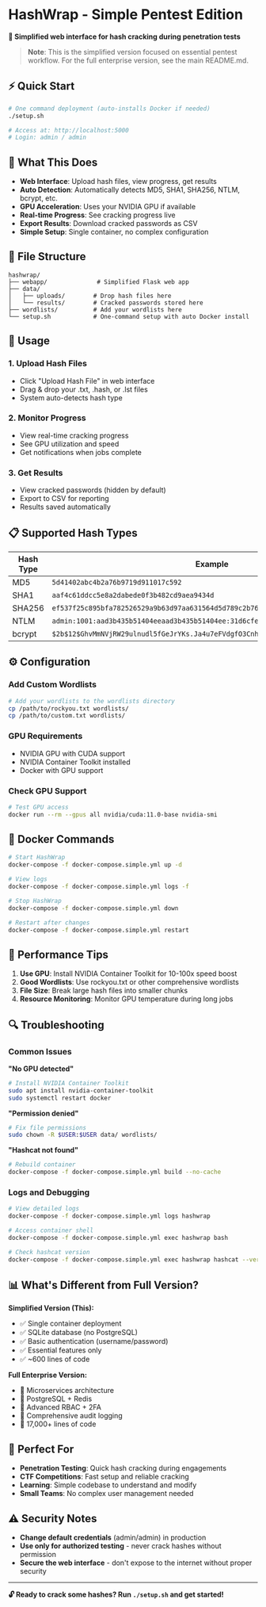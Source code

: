 # HashWrap - Simple Pentest Edition

**🎯 Simplified web interface for hash cracking during penetration tests**

> **Note**: This is the simplified version focused on essential pentest workflow. 
> For the full enterprise version, see the main README.md.

## ⚡ Quick Start

```bash
# One command deployment (auto-installs Docker if needed)
./setup.sh

# Access at: http://localhost:5000
# Login: admin / admin
```

## 🎯 What This Does

- **Web Interface**: Upload hash files, view progress, get results
- **Auto Detection**: Automatically detects MD5, SHA1, SHA256, NTLM, bcrypt, etc.
- **GPU Acceleration**: Uses your NVIDIA GPU if available
- **Real-time Progress**: See cracking progress live
- **Export Results**: Download cracked passwords as CSV
- **Simple Setup**: Single container, no complex configuration

## 📁 File Structure

```
hashwrap/
├── webapp/              # Simplified Flask web app
├── data/
│   ├── uploads/        # Drop hash files here
│   └── results/        # Cracked passwords stored here
├── wordlists/          # Add your wordlists here
└── setup.sh            # One-command setup with auto Docker install
```

## 🔧 Usage

### 1. Upload Hash Files
- Click "Upload Hash File" in web interface
- Drag & drop your .txt, .hash, or .lst files
- System auto-detects hash type

### 2. Monitor Progress
- View real-time cracking progress
- See GPU utilization and speed
- Get notifications when jobs complete

### 3. Get Results
- View cracked passwords (hidden by default)
- Export to CSV for reporting
- Results saved automatically

## 📋 Supported Hash Types

| Hash Type | Example | Auto-Detect |
|-----------|---------|-------------|
| MD5 | `5d41402abc4b2a76b9719d911017c592` | ✅ |
| SHA1 | `aaf4c61ddcc5e8a2dabede0f3b482cd9aea9434d` | ✅ |
| SHA256 | `ef537f25c895bfa782526529a9b63d97aa631564d5d789c2b765448c8635fb6c` | ✅ |
| NTLM | `admin:1001:aad3b435b51404eeaad3b435b51404ee:31d6cfe0d16ae931b73c59d7e0c089c0:::` | ✅ |
| bcrypt | `$2b$12$GhvMmNVjRW29ulnudl5fGeJrYKs.Ja4u7eFVdgfO3CnhSwI7wacay` | ✅ |

## ⚙️ Configuration

### Add Custom Wordlists
```bash
# Add your wordlists to the wordlists directory
cp /path/to/rockyou.txt wordlists/
cp /path/to/custom.txt wordlists/
```

### GPU Requirements
- NVIDIA GPU with CUDA support
- NVIDIA Container Toolkit installed
- Docker with GPU support

### Check GPU Support
```bash
# Test GPU access
docker run --rm --gpus all nvidia/cuda:11.0-base nvidia-smi
```

## 🐳 Docker Commands

```bash
# Start HashWrap
docker-compose -f docker-compose.simple.yml up -d

# View logs
docker-compose -f docker-compose.simple.yml logs -f

# Stop HashWrap
docker-compose -f docker-compose.simple.yml down

# Restart after changes
docker-compose -f docker-compose.simple.yml restart
```

## 🚀 Performance Tips

1. **Use GPU**: Install NVIDIA Container Toolkit for 10-100x speed boost
2. **Good Wordlists**: Use rockyou.txt or other comprehensive wordlists
3. **File Size**: Break large hash files into smaller chunks
4. **Resource Monitoring**: Monitor GPU temperature during long jobs

## 🔍 Troubleshooting

### Common Issues

**"No GPU detected"**
```bash
# Install NVIDIA Container Toolkit
sudo apt install nvidia-container-toolkit
sudo systemctl restart docker
```

**"Permission denied"**
```bash
# Fix file permissions
sudo chown -R $USER:$USER data/ wordlists/
```

**"Hashcat not found"**
```bash
# Rebuild container
docker-compose -f docker-compose.simple.yml build --no-cache
```

### Logs and Debugging
```bash
# View detailed logs
docker-compose -f docker-compose.simple.yml logs hashwrap

# Access container shell
docker-compose -f docker-compose.simple.yml exec hashwrap bash

# Check hashcat version
docker-compose -f docker-compose.simple.yml exec hashwrap hashcat --version
```

## 📊 What's Different from Full Version?

**Simplified Version (This):**
- ✅ Single container deployment
- ✅ SQLite database (no PostgreSQL)
- ✅ Basic authentication (username/password)
- ✅ Essential features only
- ✅ ~600 lines of code

**Full Enterprise Version:**
- 🏢 Microservices architecture
- 🏢 PostgreSQL + Redis
- 🏢 Advanced RBAC + 2FA
- 🏢 Comprehensive audit logging
- 🏢 17,000+ lines of code

## 🎯 Perfect For

- **Penetration Testing**: Quick hash cracking during engagements
- **CTF Competitions**: Fast setup and reliable cracking
- **Learning**: Simple codebase to understand and modify
- **Small Teams**: No complex user management needed

## ⚠️ Security Notes

- **Change default credentials** (admin/admin) in production
- **Use only for authorized testing** - never crack hashes without permission
- **Secure the web interface** - don't expose to the internet without proper security

---

**🔓 Ready to crack some hashes? Run `./setup.sh` and get started!**